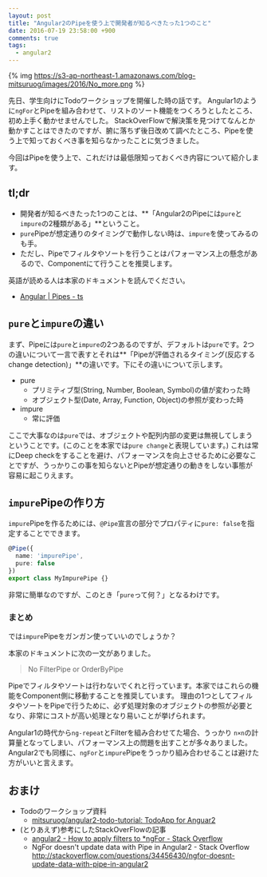 ```yaml
---
layout: post
title: "Angular2のPipeを使う上で開発者が知るべきたった1つのこと"
date: 2016-07-19 23:58:00 +900
comments: true
tags:
  - angular2
---
```


{% img https://s3-ap-northeast-1.amazonaws.com/blog-mitsuruog/images/2016/No_more.png %}

先日、学生向けにTodoワークショップを開催した時の話です。
Angular1のように`ngFor`とPipeを組み合わせて、リストのソート機能をつくろうとしたところ、初め上手く動かせませんでした。
StackOverFlowで解決策を見つけてなんとか動かすことはできたのですが、腑に落ちず後日改めて調べたところ、Pipeを使う上で知っておくべき事を知らなかったことに気づきました。

今回はPipeを使う上で、これだけは最低限知っておくべき内容について紹介します。

<!-- more -->

## tl;dr

- 開発者が知るべきたった1つのことは、**「Angular2のPipeには`pure`と`impure`の2種類がある」**ということ。
- `pure`Pipeが想定通りのタイミングで動作しない時は、`impure`を使ってみるのも手。
- ただし、Pipeでフィルタやソートを行うことはパフォーマンス上の懸念があるので、Componentにて行うことを推奨します。

英語が読める人は本家のドキュメントを読んでください。

- [Angular | Pipes - ts](https://angular.io/docs/ts/latest/guide/pipes.html)

## `pure`と`impure`の違い

まず、Pipeには`pure`と`impure`の2つあるのですが、デフォルトは`pure`です。2つの違いについて一言で表すとそれは**「Pipeが評価されるタイミング(反応するchange detection)」**の違いです。下にその違いについて示します。

 - pure
   - プリミティブ型(String, Number, Boolean, Symbol)の値が変わった時
   - オブジェクト型(Date, Array, Function, Object)の参照が変わった時
 - impure
   - 常に評価

ここで大事なのは`pure`では、オブジェクトや配列内部の変更は無視してしまうということです。(このことを本家では`pure change`と表現しています。)
これは常にDeep checkをすることを避け、パフォーマンスを向上させるために必要なことですが、うっかりこの事を知らないとPipeが想定通りの動きをしない事態が容易に起こりえます。

## `impure`Pipeの作り方

`impure`Pipeを作るためには、`@Pipe`宣言の部分でプロパティに`pure: false`を指定することでできます。

``` ts
@Pipe({
  name: 'impurePipe',
  pure: false
})
export class MyImpurePipe {}
```

非常に簡単なのですが、このとき「`pure`って何？」となるわけです。

### まとめ

では`impure`Pipeをガンガン使っていいのでしょうか？

本家のドキュメントに次の一文がありました。

> No FilterPipe or OrderByPipe

Pipeでフィルタやソートは行わないでくれと行っています。本家ではこれらの機能をComponent側に移動することを推奨しています。
理由の1つとしてフィルタやソートをPipeで行うために、必ず処理対象のオブジェクトの参照が必要となり、非常にコストが高い処理となり易いことが挙げられます。

Angular1の時代から`ng-repeat`とFilterを組み合わせてた場合、うっかり `n×n`の計算量となってしまい、パフォーマンス上の問題を出すことが多々ありました。
Angular2でも同様に、`ngFor`と`impure`Pipeをうっかり組み合わせることは避けた方がいいと言えます。

## おまけ

- Todoのワークショップ資料
  - [mitsuruog/angular2-todo-tutorial: TodoApp for Anguar2](https://github.com/mitsuruog/angular2-todo-tutorial)
- (とりあえず)参考にしたStackOverFlowの記事
  - [angular2 - How to apply filters to *ngFor - Stack Overflow](http://stackoverflow.com/questions/34164413/how-to-apply-filters-to-ngfor)
  - NgFor doesn't update data with Pipe in Angular2 - Stack Overflow http://stackoverflow.com/questions/34456430/ngfor-doesnt-update-data-with-pipe-in-angular2

